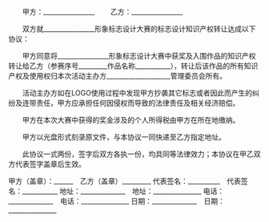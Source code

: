 
 


　　甲方：________________
　　乙方：________________


　　双方就________________形象标志设计大赛的标志设计知识产权转让达成以下协议：


　　甲方同意将________________形象标志设计大赛中获奖及入围作品的知识产权转让给乙方（参赛序号_________作品名称___________），转让后该作品的所有知识产权及使用权归本次活动主办方____________________管理委员会所有。


　　活动主办方如在LOGO使用过程中发现甲方抄袭其它标志或者因此而产生的纠纷及连带责任，甲方应承担任何因侵权而导致的法律责任及相关经济赔偿。


　　甲方在本次大赛中获得的奖金涉及的个人所得税由甲方在所在地缴纳。


　　甲方以光盘形式刻录原文件，与本协议一同快递至乙方指定地址。


　　此协议一式两份，签字后双方各执一份，均具同等法律效力；本协议在甲乙双方代表签字盖章后生效。



甲方（盖章）：______　乙方（盖章）_________
代表签名：__________　代表签名：___________
地址：______________　地址：_______________
电话：______________　电话：_______________
日期：______________　日期：_______________
 


 

 
 
 
 
 
  


  
 

  


  


  
 
 
 
 

